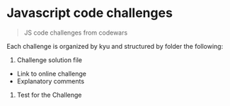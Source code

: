 # Javascript code challenges

> JS code challenges from codewars

Each challenge is organized by kyu and structured by folder the following:

1. Challenge solution file

* Link to online challenge
* Explanatory comments

1. Test for the Challenge